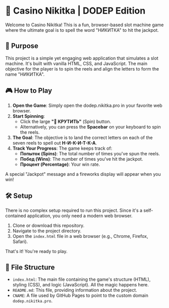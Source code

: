 # 🎰 Casino Nikitka | DODEP Edition

Welcome to Casino Nikitka! This is a fun, browser-based slot machine game where the ultimate goal is to spell the word "НИКИТКА" to hit the jackpot.

## 🚀 Purpose

This project is a simple yet engaging web application that simulates a slot machine. It's built with vanilla HTML, CSS, and JavaScript. The main objective for the player is to spin the reels and align the letters to form the name "НИКИТКА".

## 🎮 How to Play

1.  **Open the Game**: Simply open the dodep.nikitka.pro in your favorite web browser.
2.  **Start Spinning**:
    *   Click the large **"🎲 КРУТИТЬ"** (Spin) button.
    *   Alternatively, you can press the **Spacebar** on your keyboard to spin the reels.
3.  **The Goal**: The objective is to land the correct letters on each of the seven reels to spell out **Н-И-К-И-Т-К-А**.
4.  **Track Your Progress**: The game keeps track of:
    *   **Попыток (Spins)**: The total number of times you've spun the reels.
    *   **Побед (Wins)**: The number of times you've hit the jackpot.
    *   **Процент (Percentage)**: Your win rate.

A special "Jackpot" message and a fireworks display will appear when you win!

## 🛠️ Setup

There is no complex setup required to run this project. Since it's a self-contained application, you only need a modern web browser.

1.  Clone or download this repository.
2.  Navigate to the project directory.
3.  Open the `index.html` file in a web browser (e.g., Chrome, Firefox, Safari).

That's it! You're ready to play.

## 📁 File Structure

*   `index.html`: The main file containing the game's structure (HTML), styling (CSS), and logic (JavaScript). All the magic happens here.
*   `README.md`: This file, providing information about the project.
*   `CNAME`: A file used by GitHub Pages to point to the custom domain `dodep.nikitka.pro`.
